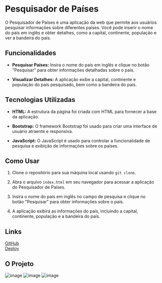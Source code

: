 # Pesquisador de Países

O Pesquisador de Países é uma aplicação da web que permite aos usuários pesquisar informações sobre diferentes países. Você pode inserir o nome do país em inglês e obter detalhes, como a capital, continente, população e ver a bandeira do país.

## Funcionalidades

- **Pesquisar Países:** Insira o nome do país em inglês e clique no botão "Pesquisar" para obter informações detalhadas sobre o país.

- **Visualizar Detalhes:** A aplicação exibe a capital, continente e população do país pesquisado, bem como a bandeira do país.

## Tecnologias Utilizadas

- **HTML:** A estrutura da página foi criada com HTML para fornecer a base da aplicação.

- **Bootstrap:** O framework Bootstrap foi usado para criar uma interface de usuário atraente e responsiva.

- **JavaScript:** O JavaScript é usado para controlar a funcionalidade de pesquisa e exibição de informações sobre os países.

## Como Usar

1. Clone o repositório para sua máquina local usando `git clone`.

2. Abra o arquivo `index.html` em seu navegador para acessar a aplicação do Pesquisador de Países.

3. Insira o nome do país em inglês no campo de pesquisa e clique no botão "Pesquisar" para obter informações sobre o país.

4. A aplicação exibirá as informações do país, incluindo a capital, continente, população e a bandeira do país.

## Links 

[GitHub](https://github.com/manoelarcanjo/api-pais) <br/>
[Deploy](https://projetopais.netlify.app/)

## O Projeto

![image](https://github.com/manoelarcanjo/api-pais/assets/116446206/0bd6e942-fe88-40e0-89fd-8d76881485ab)
![image](https://github.com/manoelarcanjo/api-pais/assets/116446206/aea94f88-32e5-404f-b1a4-79e2b9838d9c)
![image](https://github.com/manoelarcanjo/api-pais/assets/116446206/befd1f82-0b3c-4692-93bf-2c5fcaa86154)



